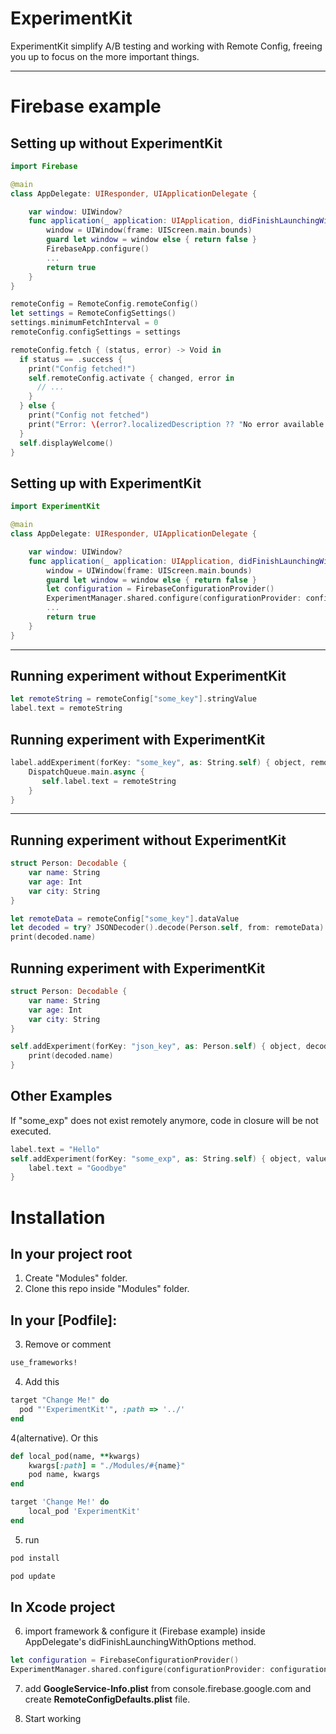# ExperimentKit 
ExperimentKit simplify A/B testing and working with Remote Config, freeing you up to focus on the more important things.

--- 
# Firebase example

## Setting up without ExperimentKit

```swift
import Firebase 

@main
class AppDelegate: UIResponder, UIApplicationDelegate {

    var window: UIWindow?
    func application(_ application: UIApplication, didFinishLaunchingWithOptions launchOptions: [UIApplication.LaunchOptionsKey: Any]?) -> Bool {
        window = UIWindow(frame: UIScreen.main.bounds)
        guard let window = window else { return false }
        FirebaseApp.configure()
        ...
        return true
    }
}
``` 
```swift
remoteConfig = RemoteConfig.remoteConfig()
let settings = RemoteConfigSettings()
settings.minimumFetchInterval = 0
remoteConfig.configSettings = settings
```
```swift
remoteConfig.fetch { (status, error) -> Void in
  if status == .success {
    print("Config fetched!")
    self.remoteConfig.activate { changed, error in
      // ...
    }
  } else {
    print("Config not fetched")
    print("Error: \(error?.localizedDescription ?? "No error available.")")
  }
  self.displayWelcome()
}
```

## Setting up with ExperimentKit

```swift
import ExperimentKit 

@main
class AppDelegate: UIResponder, UIApplicationDelegate {

    var window: UIWindow?
    func application(_ application: UIApplication, didFinishLaunchingWithOptions launchOptions: [UIApplication.LaunchOptionsKey: Any]?) -> Bool {
        window = UIWindow(frame: UIScreen.main.bounds)
        guard let window = window else { return false }
        let configuration = FirebaseConfigurationProvider()
        ExperimentManager.shared.configure(configurationProvider: configuration)
        ...
        return true
    }
}
``` 

--- 
## Running experiment without ExperimentKit
```swift
let remoteString = remoteConfig["some_key"].stringValue
label.text = remoteString
``` 
## Running experiment with ExperimentKit
```swift
label.addExperiment(forKey: "some_key", as: String.self) { object, remoteString in
    DispatchQueue.main.async {
       self.label.text = remoteString
    }
}
``` 
--- 
## Running experiment without ExperimentKit
```swift
struct Person: Decodable {
    var name: String
    var age: Int
    var city: String
}

let remoteData = remoteConfig["some_key"].dataValue
let decoded = try? JSONDecoder().decode(Person.self, from: remoteData)
print(decoded.name)
``` 

## Running experiment with ExperimentKit
```swift
struct Person: Decodable {
    var name: String
    var age: Int
    var city: String
}

self.addExperiment(forKey: "json_key", as: Person.self) { object, decoded in
    print(decoded.name)
}
``` 

## Other Examples
If "some_exp" does not exist remotely anymore, code in closure will be not executed. 
```swift
label.text = "Hello"
self.addExperiment(forKey: "some_exp", as: String.self) { object, value in
    label.text = "Goodbye"
}
``` 

# Installation
## In your project root 
1. Create "Modules" folder. 
2. Clone this repo inside "Modules" folder.
 
## In your [Podfile]:

3. Remove or comment 
```ruby
use_frameworks!
```

4. Add this 
```ruby
target "Change Me!" do
  pod "'ExperimentKit'", :path => '../'
end
```

4(alternative). Or this
```ruby
def local_pod(name, **kwargs)
    kwargs[:path] = "./Modules/#{name}"
    pod name, kwargs
end

target 'Change Me!' do
    local_pod 'ExperimentKit'
end
```

5. run 

```bash
pod install
```

```bash
pod update
```

## In Xcode project 

6. import framework & configure it (Firebase example) inside AppDelegate's didFinishLaunchingWithOptions method. 

```swift
let configuration = FirebaseConfigurationProvider()
ExperimentManager.shared.configure(configurationProvider: configuration)
``` 

7. add **GoogleService-Info.plist** from console.firebase.google.com and create **RemoteConfigDefaults.plist** file. 

8. Start working
